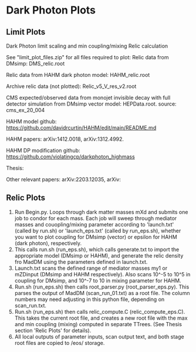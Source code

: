 # Dark Photon Plots

## Limit Plots

Dark Photon limit scaling and min coupling/mixing Relic calculation

See "limit_plot_files.zip" for all files required to plot:
Relic data from DMsimp: DMS_relic.root

Relic data from HAHM dark photon model: HAHM_relic.root

Archive relic data (not plotted): Relic_v5_V_res_v2.root

CMS expected/observed data from monojet invisible decay with full detector simulation from DMsimp vector model: HEPData.root. source: cms_ex_20_004



HAHM model github: https://github.com/davidrcurtin/HAHM/edit/main/README.md

HAHM papers: arXiv:1412.0018, arXiv:1312.4992. 

HAHM DP modification github: https://github.com/violatingcp/darkphoton_highmass

Thesis: 

Other relevant papers: arXiv:2203.12035, arXiv:

 
## Relic Plots

1. Run Begin.py. Loops through dark matter masses mXd and submits one job to condor for each mass. Each job will sweep through mediator masses and couopling/mixing parameter according to 'launch.txt' (called by run.sh) or 'launch_eps.txt' (called by run_eps.sh), whether you want to plot coupling for DMsimp (vector) or epsilon for HAHM (dark photon), respectively.
2. This calls run.sh (run_eps.sh), which calls generate.txt to import the appropriate model (DMsimp or HAHM), and generate the relic density fro MadDM using the parameters defined in launch.txt. 
3. Launch.txt scans the defined range of mediator masses my1 or mZDinput (DMsimp and HAHM respectively). Also scans 10^-5 to 10^5 in coupling for DMsimp, and 10^-7 to 10 in mixing parameter for HAHM.
4. Run.sh (run_eps.sh) then calls root_parser.py (root_parser_eps.py). This parses the output of MadDM (scan_run_01.txt) as a root file. The column numbers may need adjusting in this python file, depending on scan_run.txt.
5. Run.sh (run_eps.sh) then calls relic_compute.C (relic_compute_eps.C). This takes the current root file, and creates a new root file with the max and min coupling (mixing) computed in separate TTrees. (See Thesis section 'Relic Plots' for details).
6. All local outputs of parameter inputs, scan output text, and both stage root files are copied to /eos/ storage.
